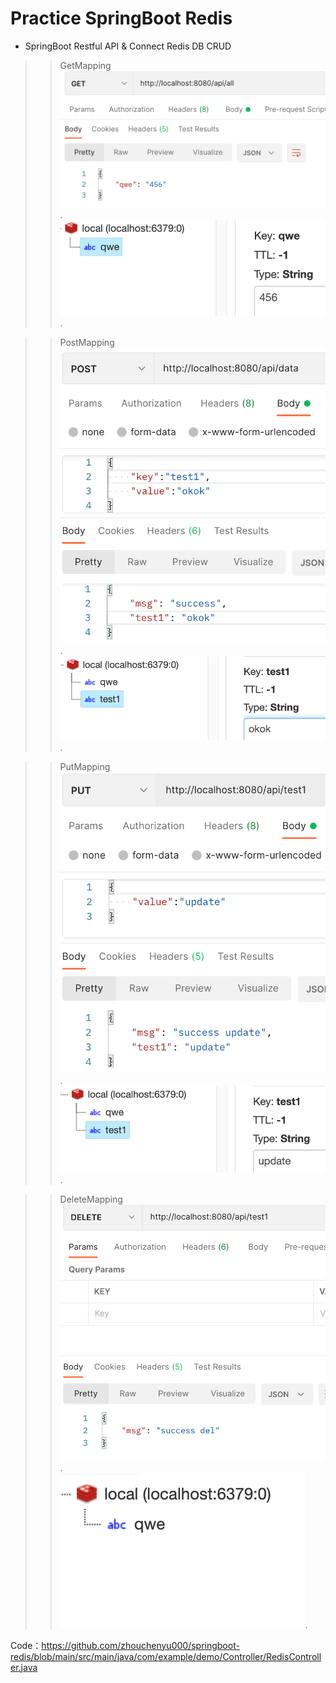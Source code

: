 # Practice SpringBoot Redis

* SpringBoot Restful API & Connect Redis DB CRUD
>>GetMapping  
![image](demo_img/get.png?raw=true).  
![image](demo_img/get_db.png?raw=true).  
  
>>PostMapping  
![image](demo_img/post_.png?raw=true).  
![image](demo_img/post_db.png?raw=true).  
  
>>PutMapping  
![image](demo_img/put.png?raw=true).  
![image](demo_img/put_db.png?raw=true).  
  
>>DeleteMapping  
![image](demo_img/del.png?raw=true).  
![image](demo_img/del_db.png?raw=true).  
  
Code：https://github.com/zhouchenyu000/springboot-redis/blob/main/src/main/java/com/example/demo/Controller/RedisController.java

